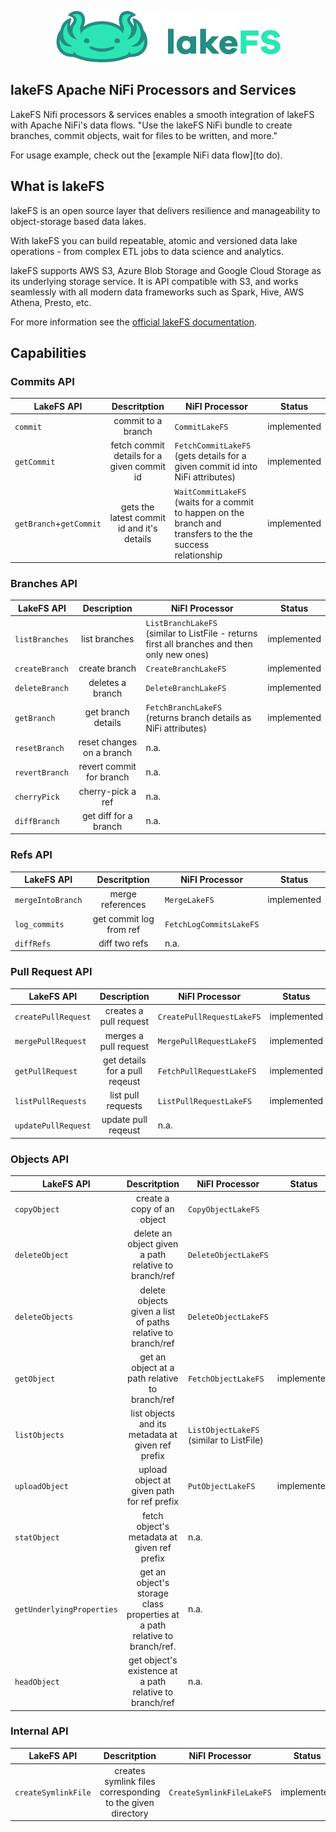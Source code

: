 <p align="center">
  <img src="https://raw.githubusercontent.com/treeverse/lakeFS/master/docs/assets/img/logo_large.png"/>
</p>

## lakeFS Apache NiFi Processors and Services

LakeFS Nifi processors & services enables a smooth integration of lakeFS with Apache NiFi's data flows. "Use the lakeFS NiFi bundle to create branches, commit objects, wait for files to be written, and more."

For usage example, check out the [example NiFi data flow](to do).

## What is lakeFS

lakeFS is an open source layer that delivers resilience and manageability to object-storage based data lakes.

With lakeFS you can build repeatable, atomic and versioned data lake operations - from complex ETL jobs to data science and analytics.

lakeFS supports AWS S3, Azure Blob Storage and Google Cloud Storage as its underlying storage service. It is API compatible with S3, and works seamlessly with all modern data frameworks such as Spark, Hive, AWS Athena, Presto, etc.

For more information see the [official lakeFS documentation](https://docs.lakefs.io).

## Capabilities

### Commits API

| LakeFS API | Descritption | NiFI Processor | Status |
|------------|:-------:	|-------	|---- |
| `commit`	| commit to a branch | `CommitLakeFS` | implemented
| `getCommit` | fetch commit details for a given commit id | `FetchCommitLakeFS` <br>(gets details for a given commit id into NiFi attributes) | implemented | 
| `getBranch`+`getCommit` | gets the latest commit id and it's details | `WaitCommitLakeFS` <br>(waits for a commit to happen on the branch and transfers to the the success relationship | implemented |
 
### Branches API

| LakeFS API | Description | NiFI Processor |Status |
|------------|:-------:	|-------	|---- |
| `listBranches `	| list branches | `ListBranchLakeFS` <br>(similar to ListFile - returns first all branches and then only new ones) | implemented |
| `createBranch ` | create branch | `CreateBranchLakeFS` | implemented |
| `deleteBranch ` | deletes a branch  | `DeleteBranchLakeFS` | implemented |
| `getBranch ` | get branch details| `FetchBranchLakeFS`<br>(returns branch details as NiFi attributes) | implemented |
| `resetBranch ` | reset changes on a branch | n.a. | |
| `revertBranch ` | revert commit for branch | n.a. | |
| `cherryPick ` | cherry-pick a ref | n.a. | |
| `diffBranch ` | get diff for a branch | n.a. | |

### Refs API

| LakeFS API | Descritption | NiFI Processor |Status |
|------------|:-------:	|-------	|---- |
| `mergeIntoBranch` | merge references  | `MergeLakeFS` | implemented |
| `log_commits` | get commit log from ref | `FetchLogCommitsLakeFS` | |
| `diffRefs` | diff two refs | n.a. | |

### Pull Request API

| LakeFS API | Description | NiFI Processor |Status |
|------------|:-------:	|-------	|---- |
| `createPullRequest` | creates a pull request | `CreatePullRequestLakeFS` | implemented |
| `mergePullRequest` | merges a pull request | `MergePullRequestLakeFS` | implemented |
| `getPullRequest` | get details for a pull reqeust | `FetchPullRequestLakeFS` | implemented |
| `listPullRequests` | list pull requests | `ListPullRequestLakeFS` | implemented |
| `updatePullRequest` | update pull reqeust | n.a. | |

### Objects API

| LakeFS API | Descritption | NiFI Processor |Status |
|------------|:-------:	|-------	|---- |
| `copyObject`	| create a copy of an object | `CopyObjectLakeFS` | |
| `deleteObject`	| delete an object  given a path relative to branch/ref | `DeleteObjectLakeFS` | |
| `deleteObjects`	| delete objects given a list of paths relative to branch/ref | `DeleteObjectLakeFS` | |
| `getObject`	| get an object at a path relative to branch/ref | `FetchObjectLakeFS` | implemented |
| `listObjects`	| list objects and its metadata at given ref prefix | `ListObjectLakeFS`<br> (similar to ListFile) | |
| `uploadObject`	| upload object at given path for ref prefix | `PutObjectLakeFS` | implemented |
| `statObject	`| fetch object's metadata at given ref prefix | n.a. | |
| `getUnderlyingProperties`	| get an object's storage class properties at a path relative to branch/ref. | n.a. | |
| `headObject`	| get object's existence at a path relative to branch/ref | n.a. | |

### Internal API

| LakeFS API | Descritption | NiFI Processor |Status |
|------------|:-------:	|-------	|---- |
| `createSymlinkFile`	| creates symlink files corresponding to the given directory | `CreateSymlinkFileLakeFS` | implemented |

